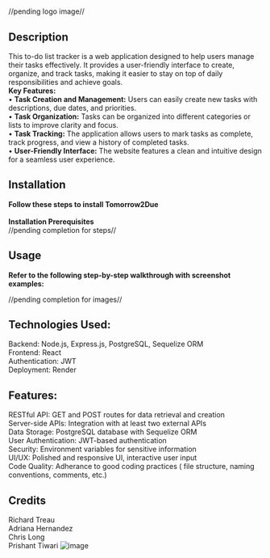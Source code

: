 # <Tomorrow2Due>
//pending logo image//
## Description

This to-do list tracker is a web application designed to help users manage their tasks effectively. It provides a user-friendly interface to create, organize, and track tasks, making it easier to stay on top of daily responsibilities and achieve goals. <br />
**Key Features:** <br />
	• **Task Creation and Management:** Users can easily create new tasks with descriptions, due dates, and priorities. <br />
	• **Task Organization:** Tasks can be organized into different categories or lists to improve clarity and focus. <br />
	• **Task Tracking:** The application allows users to mark tasks as complete, track progress, and view a history of completed tasks. <br />
	• **User-Friendly Interface:** The website features a clean and intuitive design for a seamless user experience. <br />

## Installation

**Follow these steps to install Tomorrow2Due** <br />
<br />
**Installation Prerequisites** <br />
//pending completion for steps// <br />

## Usage

**Refer to the following step-by-step walkthrough with screenshot examples:**


//pending completion for images//

## Technologies Used:

Backend: Node.js, Express.js, PostgreSQL, Sequelize ORM <br />
Frontend: React <br />
Authentication: JWT <br />
Deployment: Render <br />

## Features:

RESTful API: GET and POST routes for data retrieval and creation <br />
Server-side APIs: Integration with at least two external APIs <br />
Data Storage: PostgreSQL database with Sequelize ORM <br />
User Authentication: JWT-based authentication <br />
Security: Environment variables for sensitive information <br />
UI/UX: Polished and responsive UI, interactive user input <br />
Code Quality: Adherance to good coding practices ( file structure, naming conventions, comments, etc.) <br />

## Credits

Richard Treau <br />
Adriana Hernandez <br />
Chris Long <br />
Prishant Tiwari 
![image](https://github.com/user-attachments/assets/d4421449-2c58-471d-8181-29aeb6208858)
